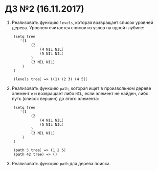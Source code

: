 # ДЗ №2 (16.11.2017)

1. Реализовать функцию `levels`, которая возвращает список уровней дерева.
Уровнем считается список из узлов на одной глубине:
```
    (setq tree
       '(1
            (2
                (4 NIL NIL)
                (5 NIL NIL)
            )
            (3 NIL NIL)
        )
    )

    (levels tree) => ((1) (2 3) (4 5))
```


2. Реализовать функцию `path`, которая ищет в произвольном дереве элемент
`e` и возвращает либо `NIL`, если элемент не найден, либо путь (список вершин) до этого элемента:
```
    (setq tree
       '(1
            (2
                (4 NIL NIL)
                (5 NIL NIL)
            )
            (3 NIL NIL)
        )
    )

    (path 5 tree) => (1 2 5)
    (path 42 tree) => ()
```

3. Реализовать функцию `path` для дерева поиска.
